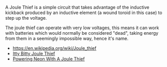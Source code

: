 
A Joule Thief is a simple circuit that takes advantage of the inductive kickback produced by an inductive element (a wound toroid in this case) to step up the voltage.

The joule thief can operate with very low voltages, this means it can work with batteries which would normally be considered "dead", taking energy from them in a seemingly impossible way, hence it's name.

* https://en.wikipedia.org/wiki/Joule_thief
* [Itty Bitty Joule Thief](https://www.instructables.com/id/Itty-Bitty-Joule-Thief/)
* [Powering Neon With A Joule Thief](https://hackaday.com/2020/03/14/powering-neon-with-a-joule-thief/)
